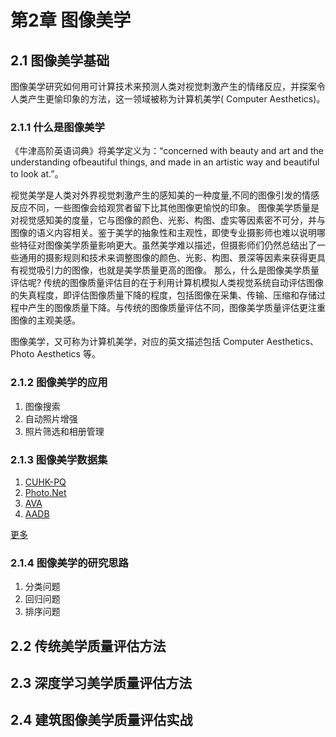 # 第2章 图像美学

## 2.1 图像美学基础

图像美学研究如何用可计算技术来预测人类对视觉刺激产生的情绪反应，并探案令人类产生更愉印象的方法，这一领域被称为计算机美学( Computer Aesthetics)。

### 2.1.1 什么是图像美学

《牛津高阶英语词典》将美学定义为：“concerned with beauty and art and the understanding ofbeautiful things, and made in an artistic way and beautiful to look at.”。

视觉美学是人类对外界视觉刺激产生的感知美的一种度量,不同的图像引发的情感反应不同，一些图像会给观赏者留下比其他图像更愉悦的印象。
图像美学质量是对视觉感知美的度量，它与图像的颜色、光影、构图、虚实等因素密不可分，并与图像的语义内容相关。鉴于美学的抽象性和主观性，即使专业摄影师也难以说明哪些特征对图像美学质量影响更大。虽然美学难以描述，但摄影师们仍然总结出了一些通用的摄影规则和技术来调整图像的颜色、光影、构图、景深等因素来获得更具有视觉吸引力的图像，也就是美学质量更高的图像。
那么，什么是图像美学质量评估呢? 传统的图像质量评估目的在于利用计算机模拟人类视觉系统自动评估图像的失真程度，即评估图像质量下降的程度，包括图像在采集、传输、压缩和存储过程中产生的图像质量下降。与传统的图像质量评估不同，图像美学质量评估更注重图像的主观美感。

图像美学，又可称为计算机美学，对应的英文描述包括 Computer Aesthetics、Photo Aesthetics 等。

### 2.1.2 图像美学的应用

1. 图像搜索
2. 自动照片增强
3. 照片筛选和相册管理

### 2.1.3 图像美学数据集

1. [CUHK-PQ](http://mmlab.ie.cuhk.edu.hk/archive/CUHKPQ/Dataset.htm)
2. [Photo.Net](https://ritendra.weebly.com/aesthetics-datasets.html)
3. [AVA](https://github.com/imfing/ava_downloader)
4. [AADB](https://github.com/aimerykong/deepImageAestheticsAnalysis)

[更多](https://github.com/bcmi/Awesome-Aesthetic-Evaluation-and-Cropping#Datasets)

### 2.1.4 图像美学的研究思路

1. 分类问题
2. 回归问题
3. 排序问题

## 2.2 传统美学质量评估方法

## 2.3 深度学习美学质量评估方法

## 2.4 建筑图像美学质量评估实战

